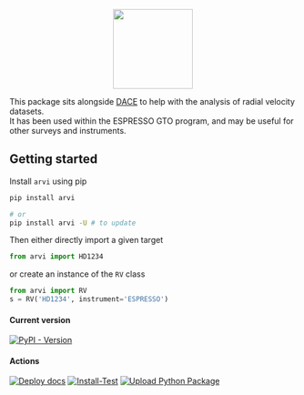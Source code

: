 <p align="center">
  <img width = "140" src="https://github.com/j-faria/arvi/blob/main/docs/logo/logo.png?raw=true"/>
</p>

This package sits alongside [DACE](https://dace.unige.ch/) to help with the
analysis of radial velocity datasets.  
It has been used within the ESPRESSO GTO program, and may be useful for other
surveys and instruments.


## Getting started

Install `arvi` using pip  

```sh
pip install arvi

# or
pip install arvi -U # to update
```


Then either directly import a given target

```py
from arvi import HD1234
```

or create an instance of the `RV` class

```py
from arvi import RV
s = RV('HD1234', instrument='ESPRESSO')
```

#### Current version

[![PyPI - Version](https://img.shields.io/pypi/v/arvi?color=32c854)](https://pypi.org/project/arvi/)

#### Actions

[![Deploy docs](https://github.com/j-faria/arvi/actions/workflows/docs-gh-pages.yml/badge.svg)](https://github.com/j-faria/arvi/actions/workflows/docs-gh-pages.yml)
[![Install-Test](https://github.com/j-faria/arvi/actions/workflows/install.yml/badge.svg)](https://github.com/j-faria/arvi/actions/workflows/install.yml)
[![Upload Python Package](https://github.com/j-faria/arvi/actions/workflows/python-publish.yml/badge.svg)](https://github.com/j-faria/arvi/actions/workflows/python-publish.yml)
